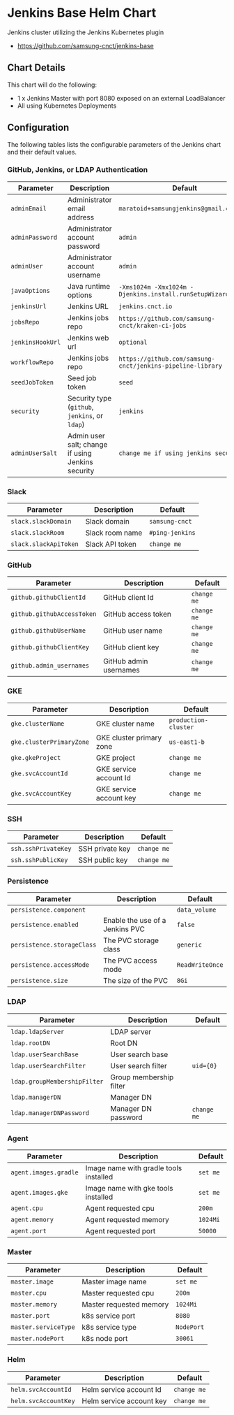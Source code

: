 # Jenkins Base Helm Chart

Jenkins cluster utilizing the Jenkins Kubernetes plugin

* https://github.com/samsung-cnct/jenkins-base

## Chart Details
This chart will do the following:

* 1 x Jenkins Master with port 8080 exposed on an external LoadBalancer
* All using Kubernetes Deployments

## Configuration

The following tables lists the configurable parameters of the Jenkins chart and their default values.

### GitHub, Jenkins, or LDAP Authentication
| Parameter | Description | Default |
| --- | --- | --- |
| `adminEmail` | Administrator email address | `maratoid+samsungjenkins@gmail.com` |
| `adminPassword` | Administrator account password | `admin` |
| `adminUser` | Administrator account username | `admin` |
| `javaOptions` | Java runtime options | `-Xms1024m -Xmx1024m -Djenkins.install.runSetupWizard=false` |
| `jenkinsUrl` | Jenkins URL | `jenkins.cnct.io` |
| `jobsRepo` | Jenkins jobs repo | `https://github.com/samsung-cnct/kraken-ci-jobs` |
| `jenkinsHookUrl` | Jenkins web url | `optional` |
| `workflowRepo` | Jenkins jobs repo | `https://github.com/samsung-cnct/jenkins-pipeline-library` |
| `seedJobToken` | Seed job token | `seed` |
| `security` | Security type (`github`, `jenkins`, or `ldap`) | `jenkins` |
| `adminUserSalt` | Admin user salt; change if using Jenkins security | `change me if using jenkins security` |


### Slack
| Parameter | Description | Default |
| --- | --- | --- |
| `slack.slackDomain` | Slack domain | `samsung-cnct` |
| `slack.slackRoom` | Slack room name | `#ping-jenkins` |
| `slack.slackApiToken` | Slack API token | `change me` |

### GitHub
| Parameter | Description | Default |
| --- | --- | --- |
| `github.githubClientId` | GitHub client Id | `change me` |
| `github.githubAccessToken` | GitHub access token | `change me` |
| `github.githubUserName` | GitHub user name | `change me` |
| `github.githubClientKey` | GitHub client key | `change me` |
| `github.admin_usernames` | GitHub admin usernames | `change me` |

### GKE
| Parameter | Description | Default |
| --- | --- | --- |
| `gke.clusterName` | GKE cluster name | `production-cluster` |
| `gke.clusterPrimaryZone` | GKE cluster primary zone | `us-east1-b` |
| `gke.gkeProject` | GKE project | `change me` |
| `gke.svcAccountId` | GKE service account Id | `change me` |
| `gke.svcAccountKey` | GKE service account key | `change me` |

### SSH
| Parameter | Description | Default |
| --- | --- | --- |
| `ssh.sshPrivateKey` | SSH private key | `change me` |
| `ssh.sshPublicKey` | SSH public key | `change me` |

### Persistence
| Parameter | Description | Default |
| --- | --- | --- |
| `persistence.component` |  | `data_volume` |
| `persistence.enabled` | Enable the use of a Jenkins PVC | `false` |
| `persistence.storageClass` | The PVC storage class | `generic` |
| `persistence.accessMode` | The PVC access mode | `ReadWriteOnce` |
| `persistence.size` | The size of the PVC | `8Gi` |

### LDAP
| Parameter | Description | Default |
| --- | --- | --- |
| `ldap.ldapServer` | LDAP server |  |
| `ldap.rootDN` | Root DN |  |
| `ldap.userSearchBase` | User search base |  |
| `ldap.userSearchFilter` | User search filter | `uid={0}` |
| `ldap.groupMembershipFilter` | Group membership filter |  |
| `ldap.managerDN` | Manager DN |  |
| `ldap.managerDNPassword` | Manager DN password | `change me` |

### Agent
| Parameter | Description | Default |
| --- | --- | --- |
| `agent.images.gradle` | Image name with gradle tools installed | `set me` |
| `agent.images.gke` | Image name with gke tools installed | `set me` |
| `agent.cpu` | Agent requested cpu | `200m` |
| `agent.memory` | Agent requested memory | `1024Mi` |
| `agent.port` | Agent requested port | `50000` |

### Master
| Parameter | Description | Default |
| --- | --- | --- |
| `master.image` | Master image name | `set me` |
| `master.cpu` | Master requested cpu | `200m` |
| `master.memory` | Master requested memory | `1024Mi` |
| `master.port` | k8s service port | `8080` |
| `master.serviceType` | k8s service type | `NodePort` |
| `master.nodePort` | k8s node port | `30061` |

### Helm
| Parameter | Description | Default |
| --- | --- | --- |
| `helm.svcAccountId` | Helm service account Id | `change me` |
| `helm.svcAccountKey` | Helm service account key | `change me` |
